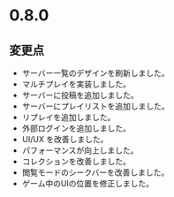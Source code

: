 # 0.8.0

## 変更点

- サーバー一覧のデザインを刷新しました。
- マルチプレイを実装しました。
- サーバーに投稿を追加しました。
- サーバーにプレイリストを追加しました。
- リプレイを追加しました。
- 外部ログインを追加しました。
- UI/UX を改善しました。
- パフォーマンスが向上しました。
- コレクションを改善しました。
- 閲覧モードのシークバーを改善しました。
- ゲーム中のUIの位置を修正しました。
